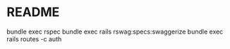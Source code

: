 # README
bundle exec rspec
bundle exec rails rswag:specs:swaggerize
bundle exec rails routes -c auth